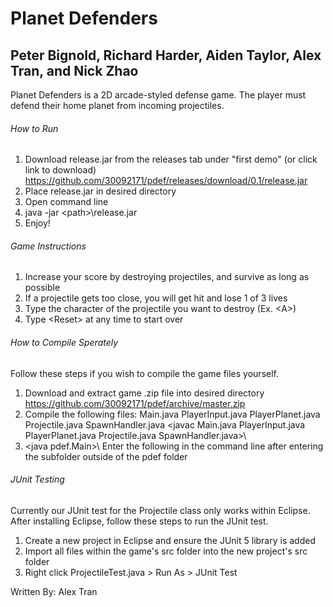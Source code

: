 # Planet Defenders 

## Peter Bignold, Richard Harder, Aiden Taylor, Alex Tran, and Nick Zhao

Planet Defenders is a 2D arcade-styled defense game. The player must defend their home planet from incoming projectiles.  

###### How to Run
1. Download release.jar from the releases tab under "first demo" (or click link to download) <https://github.com/30092171/pdef/releases/download/0.1/release.jar>
2. Place release.jar in desired directory
3. Open command line
4. java -jar \<path\>\release.jar
5. Enjoy!

###### Game Instructions
1. Increase your score by destroying projectiles, and survive as long as possible
2. If a projectile gets too close, you will get hit and lose 1 of 3 lives
3. Type the character of the projectile you want to destroy (Ex. \<A\>)
4. Type \<Reset\> at any time to start over

###### How to Compile Sperately
Follow these steps if you wish to compile the game files yourself.
1. Download and extract game .zip file into desired directory\
<https://github.com/30092171/pdef/archive/master.zip>
2. Compile the following files: Main.java PlayerInput.java PlayerPlanet.java Projectile.java SpawnHandler.java
\<javac Main.java PlayerInput.java PlayerPlanet.java Projectile.java SpawnHandler.java>\
3. \<java pdef.Main>\ Enter the following in the command line after entering the subfolder outside of the pdef folder

###### JUnit Testing
Currently our JUnit test for the Projectile class only works within Eclipse. After installing Eclipse, follow these steps to run the JUnit test.
1. Create a new project in Eclipse and ensure the JUnit 5 library is added
2. Import all files within the game's src folder into the new project's src folder
3. Right click ProjectileTest.java > Run As > JUnit Test

Written By: Alex Tran
